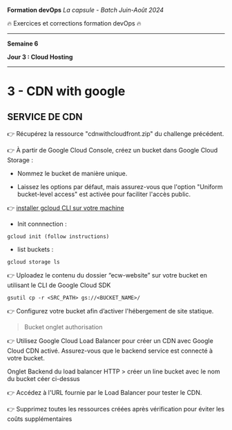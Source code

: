 **Formation devOps**
_La capsule - Batch Juin-Août 2024_

:fire: Exercices et corrections formation devOps :fire:

---

**Semaine 6**

**Jour 3 : Cloud Hosting**

---

# 3 - CDN with google

## SERVICE DE CDN


👉 Récupérez la ressource "cdnwithcloudfront.zip" du challenge précédent.

👉 À partir de Google Cloud Console, créez un bucket dans Google Cloud Storage :

- Nommez le bucket de manière unique.

- Laissez les options par défaut, mais assurez-vous que l'option "Uniform bucket-level access" est activée pour faciliter l'accès public.

👉 [installer gcloud CLI sur votre machine](https://cloud.google.com/sdk/docs/install?hl=fr)

- Init connnection :

```
gcloud init (follow instructions)
```

- list buckets :

```
gcloud storage ls
```

👉 Uploadez le contenu du dossier “ecw-website” sur votre bucket en utilisant le CLI de Google Cloud SDK

```
gsutil cp -r <SRC_PATH> gs://<BUCKET_NAME>/
```

👉 Configurez votre bucket afin d’activer l'hébergement de site statique.

> Bucket onglet authorisation


👉 Utilisez Google Cloud Load Balancer pour créer un CDN avec Google Cloud CDN activé. Assurez-vous que le backend service est connecté à votre bucket.

Onglet Backend du load balancer HTTP > créer un line bucket avec le nom du bucket céer ci-dessus

👉 Accédez à l'URL fournie par le Load Balancer pour tester le CDN.

👉 Supprimez toutes les ressources créées après vérification pour éviter les coûts supplémentaires
